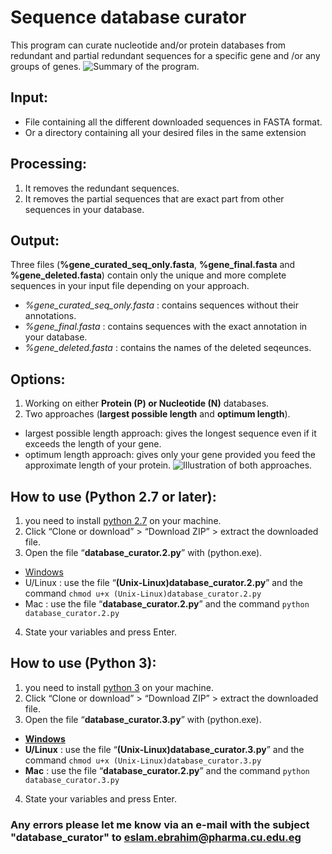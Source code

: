# Sequence database curator
This program can curate nucleotide and/or protein databases from redundant and partial redundant sequences for a specific gene and /or any groups of genes.
![Summary of the program.](https://ppjpkw-ch3302.files.1drv.com/y3pdwEcVS3Zzm79n26oygTt4nJ1R-52Ziqvxpr29UPFhd72AERdJvinl95KnTvT5WZ8m9iScsinX0cLTyyMdly24jYX1sebuuEzzFuGpTlkxGwbtpwlU_LHZDJrVT3gHSV6ub79tHDQXg-d_tNT1GVWwqVbZ67YP-QDCosfs2zBuUo/Database%20curator.png?psid=1)

## Input:
- File containing all the different downloaded sequences in FASTA format.
- Or a directory containing all your desired files in the same extension

## Processing:
1. It removes the redundant sequences.
2. It removes the partial sequences that are exact part from other sequences in your database.
## Output:
Three files (**%gene_curated_seq_only.fasta**, **%gene_final.fasta** and **%gene_deleted.fasta**) contain only the unique and more complete sequences in your input file depending on your approach.
- *%gene_curated_seq_only.fasta* : contains sequences without their annotations.
- *%gene_final.fasta* : contains sequences with the exact annotation in your database.
- *%gene_deleted.fasta* : contains the names of the deleted seqeunces.

## Options:
1. Working on either **Protein (P) or Nucleotide (N)** databases.
2. Two approaches (**largest possible length** and **optimum length**).
  * largest possible length approach: gives the longest sequence even if it exceeds the length of your gene.
  * optimum length approach: gives only your gene provided you feed the approximate length of your protein.
![Illustration of both approaches.](https://ppjqaa-ch3302.files.1drv.com/y3p6MyxtnFjVwWErixgUKwFIo5p2TQTrMCdzkWUTBK8yDPWhyqeTJHC8bZwrO1dx1PE9Whj6pKaPSpWg3eiUSNhM59AZBre77KnE7QS95ME1MP7GSne3DjOlJo_0e2JgR_JPLNgR69UHSoZxNPjs0ZY7qEO6utxPfU93PFp7uxMubI/Capture%20%281%29.PNG?psid=1)

## How to use (Python 2.7 or later):
1.	you need to install [python 2.7](https://www.python.org/downloads/) on your machine.
2.	Click “Clone or download” > “Download ZIP” > extract the downloaded file.
3.	Open the file “**database_curator.2.py**” with (python.exe).
  * [Windows](http://stackoverflow.com/a/1527012/7414020)
  * U/Linux : use the file “**(Unix-Linux)database_curator.2.py**” and the command `chmod u+x (Unix-Linux)database_curator.2.py`
  * Mac : use the file “**database_curator.2.py**” and the command `python database_curator.2.py`
4.	State your variables and press Enter.

## How to use (Python 3):
1.	you need to install [python 3](https://www.python.org/downloads/) on your machine.
2.	Click “Clone or download” > “Download ZIP” > extract the downloaded file.
3.	Open the file “**database_curator.3.py**” with (python.exe).
  * **[Windows](http://stackoverflow.com/a/1527012/7414020)**
  * **U/Linux** : use the file “**(Unix-Linux)database_curator.3.py**” and the command `chmod u+x (Unix-Linux)database_curator.3.py`
  * **Mac** : use the file “**database_curator.2.py**” and the command `python database_curator.3.py`
4.	State your variables and press Enter.


### Any errors please let me know via an e-mail with the subject "database_curator" to eslam.ebrahim@pharma.cu.edu.eg
